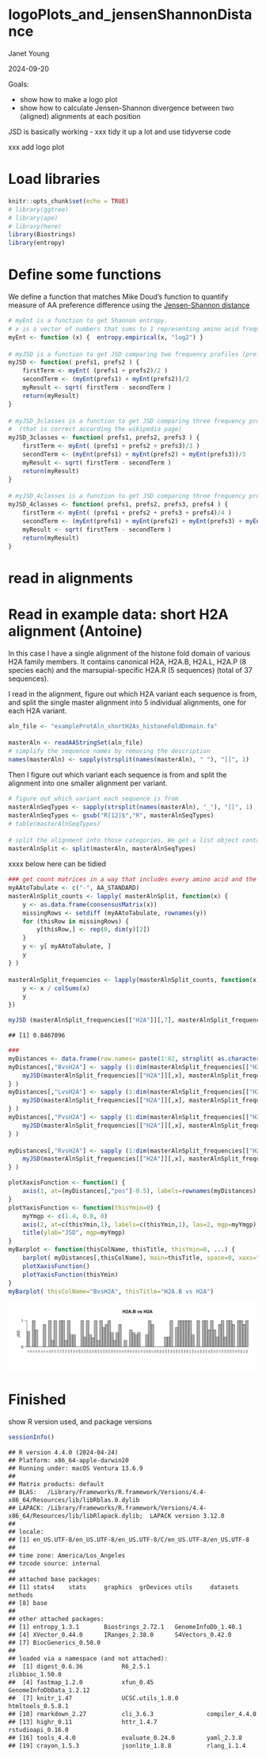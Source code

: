 logoPlots_and_jensenShannonDistance
================
Janet Young

2024-09-20

Goals:  
- show how to make a logo plot  
- show how to calculate Jensen-Shannon divergence between two (aligned)
alignments at each position

JSD is basically working - xxx tidy it up a lot and use tidyverse code

xxx add logo plot

# Load libraries

``` r
knitr::opts_chunk$set(echo = TRUE)
# library(ggtree)
# library(ape)
# library(here)
library(Biostrings)
library(entropy)
```

# Define some functions

We define a function that matches Mike Doud’s function to quantify
measure of AA preference difference using the [Jensen-Shannon
distance](https://en.wikipedia.org/wiki/Jensen%E2%80%93Shannon_divergence)

``` r
# myEnt is a function to get Shannon entropy. 
# x is a vector of numbers that sums to 1 representing amino acid frequencies at a given position in a single alignment. In my case it has length 21 (includes gap character, -)
myEnt <- function (x) {  entropy.empirical(x, "log2") }

# myJSD is a function to get JSD comparing two frequency profiles (prefs1 and prefs2)
myJSD <- function( prefs1, prefs2 ) {
    firstTerm <- myEnt( (prefs1 + prefs2)/2 )
    secondTerm <- (myEnt(prefs1) + myEnt(prefs2))/2
    myResult <- sqrt( firstTerm - secondTerm )
    return(myResult)
}

# myJSD_3classes is a function to get JSD comparing three frequency profiles (prefs1, prefs2 and prefs3). The upper bound of the three-class case is sqrt(log2(3)) = 1.258953
#  (that is correct according the wikipedia page)
myJSD_3classes <- function( prefs1, prefs2, prefs3 ) {
    firstTerm <- myEnt( (prefs1 + prefs2 + prefs3)/3 )
    secondTerm <- (myEnt(prefs1) + myEnt(prefs2) + myEnt(prefs3))/3
    myResult <- sqrt( firstTerm - secondTerm )
    return(myResult)
}

# myJSD_4classes is a function to get JSD comparing three frequency profiles (prefs1, prefs2, prefs3 and prefs4). The upper bound of the four-class case is sqrt(log2(4)) = 1.414214
myJSD_4classes <- function( prefs1, prefs2, prefs3, prefs4 ) {
    firstTerm <- myEnt( (prefs1 + prefs2 + prefs3 + prefs4)/4 )
    secondTerm <- (myEnt(prefs1) + myEnt(prefs2) + myEnt(prefs3) + myEnt(prefs4))/4
    myResult <- sqrt( firstTerm - secondTerm )
    return(myResult)
}
```

# read in alignments

# Read in example data: short H2A alignment (Antoine)

In this case I have a single alignment of the histone fold domain of
various H2A family members. It contains canonical H2A, H2A.B, H2A.L,
H2A.P (8 species each) and the marsupial-specific H2A.R (5 sequences)
(total of 37 sequences).

I read in the alignment, figure out which H2A variant each sequence is
from, and split the single master alignment into 5 individual
alignments, one for each H2A variant.

``` r
aln_file <- "exampleProtAln_shortH2As_histoneFoldDomain.fa"

masterAln <- readAAStringSet(aln_file)
# simplify the sequence names by removing the description
names(masterAln) <- sapply(strsplit(names(masterAln), " "), "[[", 1)
```

Then I figure out which variant each sequence is from and split the
alignment into one smaller alignment per variant.

``` r
# figure out which variant each sequence is from
masterAlnSeqTypes <- sapply(strsplit(names(masterAln), "_"), "[[", 1)
masterAlnSeqTypes <- gsub("R[12]$","R", masterAlnSeqTypes)
# table(masterAlnSeqTypes)

# split the alignment into those categories. We get a list object containing all 5 alignments
masterAlnSplit <- split(masterAln, masterAlnSeqTypes)
```

xxxx below here can be tidied

``` r
### get count matrices in a way that includes every amino acid and the gap character:
myAAtoTabulate <- c("-", AA_STANDARD)
masterAlnSplit_counts <- lapply( masterAlnSplit, function(x) {
    y <- as.data.frame(consensusMatrix(x))
    missingRows <- setdiff (myAAtoTabulate, rownames(y))
    for (thisRow in missingRows) {
        y[thisRow,] <- rep(0, dim(y)[2])
    }
    y <- y[ myAAtoTabulate, ]
    y
} )

masterAlnSplit_frequencies <- lapply(masterAlnSplit_counts, function(x) {
    y <- x / colSums(x)
    y
})
```

``` r
myJSD (masterAlnSplit_frequencies[["H2A"]][,7], masterAlnSplit_frequencies[["H2A.B"]][,7] )
```

    ## [1] 0.8467096

``` r
###
myDistances <- data.frame(row.names= paste(1:82, strsplit( as.character(masterAlnSplit[["H2A"]][[1]] ), "")[[1]], sep=""), pos=1:82 )
myDistances[,"BvsH2A"] <- sapply (1:dim(masterAlnSplit_frequencies[["H2A"]])[2], function (x) {
    myJSD(masterAlnSplit_frequencies[["H2A"]][,x], masterAlnSplit_frequencies[["H2A.B"]][,x] )
} )
myDistances[,"LvsH2A"] <- sapply (1:dim(masterAlnSplit_frequencies[["H2A"]])[2], function (x) {
    myJSD(masterAlnSplit_frequencies[["H2A"]][,x], masterAlnSplit_frequencies[["H2A.L"]][,x] )
} )
myDistances[,"PvsH2A"] <- sapply (1:dim(masterAlnSplit_frequencies[["H2A"]])[2], function (x) {
    myJSD(masterAlnSplit_frequencies[["H2A"]][,x], masterAlnSplit_frequencies[["H2A.P"]][,x] )
} )

myDistances[,"RvsH2A"] <- sapply (1:dim(masterAlnSplit_frequencies[["H2A"]])[2], function (x) {
    myJSD(masterAlnSplit_frequencies[["H2A"]][,x], masterAlnSplit_frequencies[["H2A.R"]][,x] )
} )
```

``` r
plotXaxisFunction <- function() {
    axis(1, at=(myDistances[,"pos"]-0.5), labels=rownames(myDistances), las=2, cex.axis=0.5, tick=FALSE, hadj=0.4 )
}
plotYaxisFunction <- function(thisYmin=0) {
    myYmgp <- c(1.4, 0.8, 0)
    axis(2, at=c(thisYmin,1), labels=c(thisYmin,1), las=2, mgp=myYmgp)
    title(ylab="JSD", mgp=myYmgp)
}
myBarplot <- function(thisColName, thisTitle, thisYmin=0, ...) {
    barplot( myDistances[,thisColName], main=thisTitle, space=0, xaxs="i", yaxt="n", ...)
    plotXaxisFunction()
    plotYaxisFunction(thisYmin)
}
myBarplot( thisColName="BvsH2A", thisTitle="H2A.B vs H2A")
```

![](logoPlots_and_jensenShannonDistance_files/figure-gfm/unnamed-chunk-7-1.png)<!-- -->

# Finished

show R version used, and package versions

``` r
sessionInfo()
```

    ## R version 4.4.0 (2024-04-24)
    ## Platform: x86_64-apple-darwin20
    ## Running under: macOS Ventura 13.6.9
    ## 
    ## Matrix products: default
    ## BLAS:   /Library/Frameworks/R.framework/Versions/4.4-x86_64/Resources/lib/libRblas.0.dylib 
    ## LAPACK: /Library/Frameworks/R.framework/Versions/4.4-x86_64/Resources/lib/libRlapack.dylib;  LAPACK version 3.12.0
    ## 
    ## locale:
    ## [1] en_US.UTF-8/en_US.UTF-8/en_US.UTF-8/C/en_US.UTF-8/en_US.UTF-8
    ## 
    ## time zone: America/Los_Angeles
    ## tzcode source: internal
    ## 
    ## attached base packages:
    ## [1] stats4    stats     graphics  grDevices utils     datasets  methods  
    ## [8] base     
    ## 
    ## other attached packages:
    ## [1] entropy_1.3.1       Biostrings_2.72.1   GenomeInfoDb_1.40.1
    ## [4] XVector_0.44.0      IRanges_2.38.0      S4Vectors_0.42.0   
    ## [7] BiocGenerics_0.50.0
    ## 
    ## loaded via a namespace (and not attached):
    ##  [1] digest_0.6.36           R6_2.5.1                zlibbioc_1.50.0        
    ##  [4] fastmap_1.2.0           xfun_0.45               GenomeInfoDbData_1.2.12
    ##  [7] knitr_1.47              UCSC.utils_1.0.0        htmltools_0.5.8.1      
    ## [10] rmarkdown_2.27          cli_3.6.3               compiler_4.4.0         
    ## [13] highr_0.11              httr_1.4.7              rstudioapi_0.16.0      
    ## [16] tools_4.4.0             evaluate_0.24.0         yaml_2.3.8             
    ## [19] crayon_1.5.3            jsonlite_1.8.8          rlang_1.1.4
